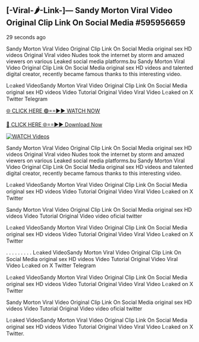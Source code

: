 ## [-Viral-🌶-Link-]— Sandy Morton Viral Video Original Clip Link On Social Media #595956659

29 seconds ago

Sandy Morton Viral Video Original Clip Link On Social Media original sex HD videos Original Viral video Nudes took the internet by storm and amazed viewers on various Leaked social media platforms.bu Sandy Morton Viral Video Original Clip Link On Social Media original sex HD videos and talented digital creator, recently became famous thanks to this interesting video.

L𝚎aked VideoSandy Morton Viral Video Original Clip Link On Social Media original sex HD videos Video Tutorial Original Video Viral Video L𝚎aked on X Twitter Telegram

[🌐 CLICK HERE 🟢==►► WATCH NOW](https://cutt.ly/te57wshS)

[🔴 CLICK HERE 🌐==►► Download Now](https://cutt.ly/te57wshS)

[![WATCH Videos](https://i.imgur.com/dJHk4Zq.gif)](https://cutt.ly/te57wshS)

Sandy Morton Viral Video Original Clip Link On Social Media original sex HD videos Original Viral video Nudes took the internet by storm and amazed viewers on various Leaked social media platforms.bu Sandy Morton Viral Video Original Clip Link On Social Media original sex HD videos and talented digital creator, recently became famous thanks to this interesting video.

L𝚎aked VideoSandy Morton Viral Video Original Clip Link On Social Media original sex HD videos Video Tutorial Original Video Viral Video L𝚎aked on X Twitter

Sandy Morton Viral Video Original Clip Link On Social Media original sex HD videos Video Tutorial Original Video video oficial twitter

L𝚎aked VideoSandy Morton Viral Video Original Clip Link On Social Media original sex HD videos Video Tutorial Original Video Viral Video L𝚎aked on X Twitter

. . . . . . . . . L𝚎aked VideoSandy Morton Viral Video Original Clip Link On Social Media original sex HD videos Video Tutorial Original Video Viral Video L𝚎aked on X Twitter Telegram

L𝚎aked VideoSandy Morton Viral Video Original Clip Link On Social Media original sex HD videos Video Tutorial Original Video Viral Video L𝚎aked on X Twitter

Sandy Morton Viral Video Original Clip Link On Social Media original sex HD videos Video Tutorial Original Video video oficial twitter

L𝚎aked VideoSandy Morton Viral Video Original Clip Link On Social Media original sex HD videos Video Tutorial Original Video Viral Video L𝚎aked on X Twitter.